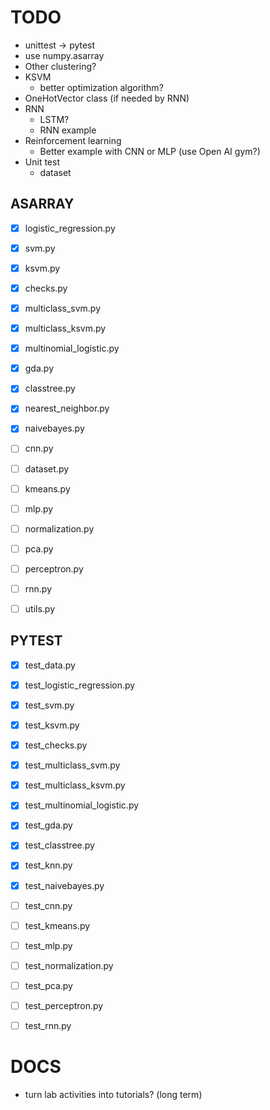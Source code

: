 TODO
====
- unittest -> pytest
- use numpy.asarray
- Other clustering?
- KSVM
  + better optimization algorithm?
- OneHotVector class (if needed by RNN)
- RNN
  + LSTM?
  + RNN example
- Reinforcement learning
  + Better example with CNN or MLP (use Open AI gym?)
- Unit test
  + dataset


ASARRAY
-------
- [X] logistic_regression.py
- [X] svm.py
- [X] ksvm.py
- [X] checks.py
- [X] multiclass_svm.py
- [X] multiclass_ksvm.py
- [X] multinomial_logistic.py
- [X] gda.py
- [X] classtree.py
- [X] nearest_neighbor.py
- [X] naivebayes.py
- [ ] cnn.py
- [ ] dataset.py
- [ ] kmeans.py
- [ ] mlp.py
- [ ] normalization.py
- [ ] pca.py
- [ ] perceptron.py
- [ ] rnn.py
- [ ] utils.py


PYTEST
------
- [X] test_data.py
- [X] test_logistic_regression.py
- [X] test_svm.py
- [X] test_ksvm.py
- [X] test_checks.py
- [X] test_multiclass_svm.py
- [X] test_multiclass_ksvm.py
- [X] test_multinomial_logistic.py
- [X] test_gda.py
- [X] test_classtree.py
- [X] test_knn.py
- [X] test_naivebayes.py
- [ ] test_cnn.py
- [ ] test_kmeans.py
- [ ] test_mlp.py
- [ ] test_normalization.py
- [ ] test_pca.py
- [ ] test_perceptron.py
- [ ] test_rnn.py



DOCS
====
- turn lab activities into tutorials?  (long term)
